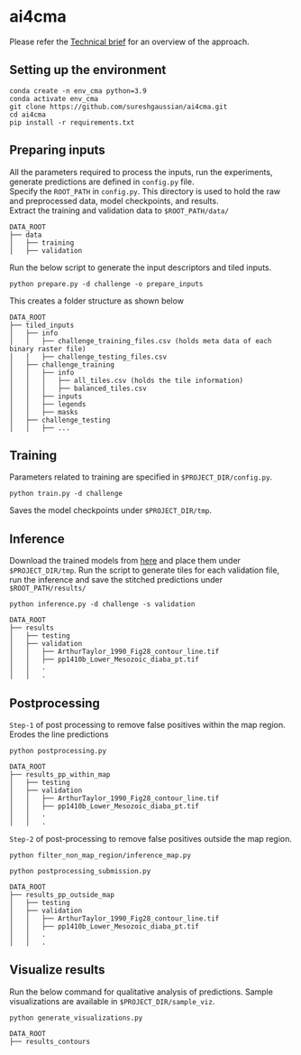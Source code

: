 # ai4cma

Please refer the [Technical brief](https://docs.google.com/document/d/1a0EBnFSQ1DcMRbstXgN6WoNj8gnfO-mXbVIBr4LEM2c/edit?usp=sharing) for an overview of the approach. 

## Setting up the environment
```
conda create -n env_cma python=3.9
conda activate env_cma
git clone https://github.com/sureshgaussian/ai4cma.git
cd ai4cma
pip install -r requirements.txt
```
## Preparing inputs
All the parameters required to process the inputs, run the experiments, generate predictions are defined in `config.py` file.
<br >
Specify the `ROOT_PATH` in `config.py`. This directory is used to hold the raw and preprocessed data, model checkpoints, and results.<br >
Extract the training and validation data to `$ROOT_PATH/data/`
```
DATA_ROOT 
├── data
│   ├── training
│   ├── validation
```
Run the below script to generate the input descriptors and tiled inputs. 
```
python prepare.py -d challenge -o prepare_inputs
```
This creates a folder structure as shown below
```
DATA_ROOT    
├── tiled_inputs
│   ├── info
│   │   ├── challenge_training_files.csv (holds meta data of each binary raster file)
│   │   ├── challenge_testing_files.csv
│   ├── challenge_training
│   │   ├── info
│   │   │   ├── all_tiles.csv (holds the tile information)
│   │   │   ├── balanced_tiles.csv
│   │   ├── inputs
│   │   ├── legends
│   │   ├── masks
│   ├── challenge_testing
│   │   ├── ...
```
## Training
Parameters related to training are specified in `$PROJECT_DIR/config.py`.
```
python train.py -d challenge
```
Saves the model checkpoints under `$PROJECT_DIR/tmp`.

## Inference
Download the trained models from [here](https://drive.google.com/drive/folders/1LycmdhAzBmzk6C3I_6GbvfoXyIyK_U-1?usp=share_link) and place them under `$PROJECT_DIR/tmp`.
Run the script to generate tiles for each validation file, run the inference and save the stitched predictions under `$ROOT_PATH/results/`
```
python inference.py -d challenge -s validation 
```
```
DATA_ROOT  
├── results
│   ├── testing
│   ├── validation
│   │   ├── ArthurTaylor_1990_Fig28_contour_line.tif
│   │   ├── pp1410b_Lower_Mesozoic_diaba_pt.tif
│   │   .
│   │   .
```

## Postprocessing
`Step-1` of post processing to remove false positives within the map region. Erodes the line predictions
```
python postprocessing.py
```
```
DATA_ROOT  
├── results_pp_within_map
│   ├── testing
│   ├── validation
│   │   ├── ArthurTaylor_1990_Fig28_contour_line.tif
│   │   ├── pp1410b_Lower_Mesozoic_diaba_pt.tif
│   │   .
│   │   .
```
`Step-2` of post-processing to remove false positives outside the map region.
```
python filter_non_map_region/inference_map.py
```
```
python postprocessing_submission.py
```
```
DATA_ROOT  
├── results_pp_outside_map
│   ├── testing
│   ├── validation
│   │   ├── ArthurTaylor_1990_Fig28_contour_line.tif
│   │   ├── pp1410b_Lower_Mesozoic_diaba_pt.tif
│   │   .
│   │   .
```
## Visualize results
Run the below command for qualitative analysis of predictions. Sample visualizations are available in `$PROJECT_DIR/sample_viz`.
```
python generate_visualizations.py 
```
```
DATA_ROOT  
├── results_contours
```
